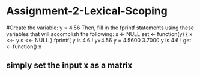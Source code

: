 # Assignment-2-Lexical-Scoping
#Create the variable: y = 4.56 
Then, fill in the fprintf statements using these variables that will accomplish the following: 
 s <- NULL
   set <- function(y) {
     x <<- y
      s <<- NULL
      }
fprintf( 
  y is 4.6 !
 y=4.56
y = 
     4.5600
     3.7000
 y is 4.6 ! 
  get <- function() x
  ## simply set the input x as a matrix
  
